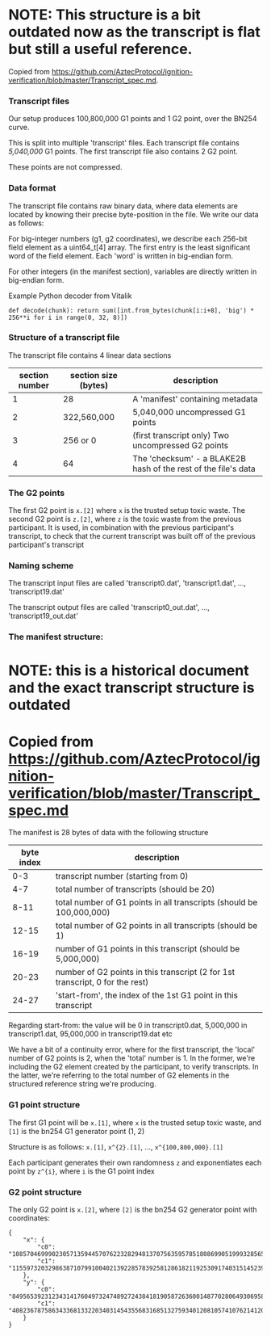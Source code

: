 # NOTE: This structure is a bit outdated now as the transcript is flat but still a useful reference.
Copied from https://github.com/AztecProtocol/ignition-verification/blob/master/Transcript_spec.md.
### Transcript files

Our setup produces 100,800,000 G1 points and 1 G2 point, over the BN254 curve.

This is split into multiple 'transcript' files. Each transcript file contains *5,040,000* G1 points. The first transcript file also contains 2 G2 point.

These points are not compressed.

### Data format

The transcript file contains raw binary data, where data elements are located by knowing their precise byte-position in the file. We write our data as follows:

For big-integer numbers (g1, g2 coordinates), we describe each 256-bit field element as a uint64_t[4] array. The first entry is the least significant word of the field element. Each 'word' is written in big-endian form.

For other integers (in the manifest section), variables are directly written in big-endian form.

Example Python decoder from Vitalik

```
def decode(chunk): return sum([int.from_bytes(chunk[i:i+8], 'big') * 256**i for i in range(0, 32, 8)])
```

### Structure of a transcript file

The transcript file contains 4 linear data sections

| section number | section size (bytes) | description |
| --- | --- | --- |
| 1 | 28 | A 'manifest' containing metadata |
| 2 | 322,560,000 | 5,040,000 uncompressed G1 points |
| 3 | 256 or 0 | (first transcript only) Two uncompressed G2 points |
| 4 | 64 | The 'checksum' - a BLAKE2B hash of the rest of the file's data |

### The G2 points

The first G2 point is `x.[2]` where `x` is the trusted setup toxic waste.
The second G2 point is `z.[2]`, where `z` is the toxic waste from the previous participant. It is used, in combination with the previous participant's transcript, to check that the current transcript was built off of the previous participant's transcript

### Naming scheme

The transcript input files are called 'transcript0.dat', 'transcript1.dat', ..., 'transcript19.dat'

The transcript output files are called 'transcript0_out.dat', ..., 'transcript19_out.dat'

### The manifest structure:
# NOTE: this is a historical document and the exact transcript structure is outdated
# Copied from https://github.com/AztecProtocol/ignition-verification/blob/master/Transcript_spec.md
The manifest is 28 bytes of data with the following structure

| byte index | description |
| --- | --- |
|0-3 | transcript number (starting from 0) |
|4-7 | total number of transcripts (should be 20) |
|8-11 | total number of G1 points in all transcripts (should be 100,000,000) |
|12-15 | total number of G2 points in all transcripts (should be 1) |
|16-19 | number of G1 points in this transcript (should be 5,000,000) |
|20-23 | number of G2 points in this transcript (2 for 1st transcript, 0 for the rest) |
|24-27 | 'start-from', the index of the 1st G1 point in this transcript |

Regarding start-from: the value will be 0 in transcript0.dat, 5,000,000 in transcript1.dat, 95,000,000 in transcript19.dat etc  

We have a bit of a continuity error, where for the first transcript, the 'local' number of G2 points is 2, when the 'total' number is 1. In the former, we're including the G2 element created by the participant, to verify transcripts. In the latter, we're referring to the total number of G2 elements in the structured reference string we're producing.

### G1 point structure

The first G1 point will be `x.[1]`, where `x` is the trusted setup toxic waste, and `[1]` is the bn254 G1 generator point (1, 2)

Structure is as follows: `x.[1]`, `x^{2}.[1]`, ..., `x^{100,800,000}.[1]`  

Each participant generates their own randomness `z` and exponentiates each point by `z^{i}`, where `i` is the G1 point index

### G2 point structure

The only G2 point is `x.[2]`, where `[2]` is the bn254 G2 generator point with coordinates:

```
{
    "x": {
        "c0": "10857046999023057135944570762232829481370756359578518086990519993285655852781",
        "c1": "11559732032986387107991004021392285783925812861821192530917403151452391805634"
    },
    "y": {
        "c0": "8495653923123431417604973247489272438418190587263600148770280649306958101930",
        "c1": "4082367875863433681332203403145435568316851327593401208105741076214120093531"
    }
}
```
